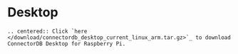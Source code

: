 # Desktop

```eval_rst
.. centered:: Click `here </download/connectordb_desktop_current_linux_arm.tar.gz>`_ to download ConnectorDB Desktop for Raspberry Pi.
```
